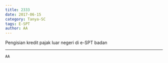```yaml
---
title: 2333
date: 2017-06-15
category: Tanya-SC
tags: E-SPT
author: AA
---
```


Pengisian kredit pajak luar negeri di e-SPT badan

---



`AA`

